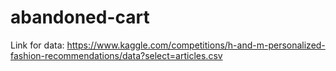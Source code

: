 # abandoned-cart

Link for data:
https://www.kaggle.com/competitions/h-and-m-personalized-fashion-recommendations/data?select=articles.csv